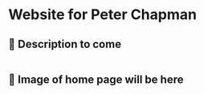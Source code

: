# Website for Peter Chapman

## 🙂 Description to come


```

```


## 🧞 Image of home page will be here

